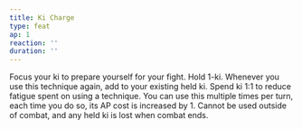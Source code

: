 ```yaml
---
title: Ki Charge
type: feat
ap: 1
reaction: ''
duration: ''
---
```


Focus your ki to prepare yourself for your fight. Hold 1-ki. Whenever you use this technique again, add to your existing held ki. Spend ki 1:1 to reduce fatigue spent on using a technique. You can use this multiple times per turn, each time you do so, its AP cost is increased by 1. Cannot be used outside of combat, and any held ki is lost when combat ends.
